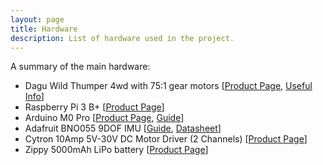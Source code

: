 ```yaml
---
layout: page
title: Hardware
description: List of hardware used in the project.
---
```


A summary of the main hardware:
* Dagu Wild Thumper 4wd with 75:1 gear motors [[Product Page](http://www.dagurobot.com/Robot_Chassis/iphone), [Useful Info](https://www.pololu.com/product/1567/pictures)]
* Raspberry Pi 3 B+ [[Product Page](https://www.raspberrypi.org/products/raspberry-pi-3-model-b-plus/)]
* Arduino M0 Pro [[Product Page](https://www.arduino.cc/en/Main/ArduinoBoardM0PRO), [Guide](https://www.arduino.cc/en/Guide/ArduinoM0Pro)]
* Adafruit BNO055 9DOF IMU [[Guide](https://learn.adafruit.com/adafruit-bno055-absolute-orientation-sensor), [Datasheet](https://www.bosch-sensortec.com/media/boschsensortec/downloads/datasheets/bst-bno055-ds000.pdf)]
* Cytron 10Amp 5V-30V DC Motor Driver (2 Channels) [[Product Page](https://www.cytron.io/p-10amp-5v-30v-dc-motor-driver-2-channels)]
* Zippy 5000mAh LiPo battery [[Product Page](https://hobbyking.com/en_us/zippy-5000mah-2s1p-30c-hardcase-pack.html)]

